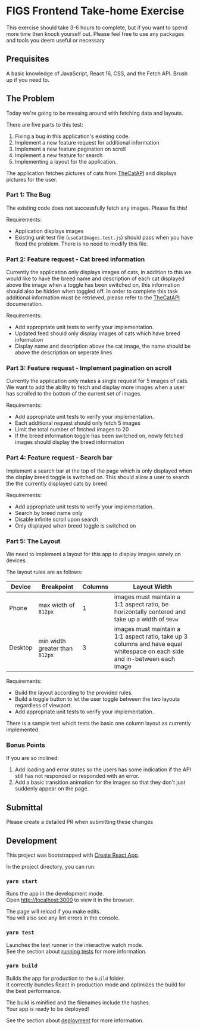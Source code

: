 # FIGS Frontend Take-home Exercise

This exercise should take 3-6 hours to complete, but if you want to spend more time then knock yourself out.  Please feel free to use any packages and tools you deem useful or necessary

## Prequisites

A basic knowledge of JavaScript, React 16, CSS, and the Fetch API. Brush up if you need to.

## The Problem

Today we're going to be messing around with fetching data and layouts.

There are five parts to this test:

1. Fixing a bug in this application's existing code.
2. Implement a new feature request for additional information
3. Implement a new feature pagination on scroll 
4. Implement a new feature for search
5. Implementing a layout for the application.

The application fetches pictures of cats from [TheCatAPI](https://thecatapi.com/) and displays pictures for the user.

### Part 1: The Bug

The existing code does not successfully fetch any images. Please fix this!

Requirements:
  - Application displays images
  - Existing unit test file (`useCatImages.test.js`) should pass when you have fixed the problem. There is no need to modify this file.

### Part 2: Feature request - Cat breed information

Currently the application only displays images of cats, in addition to this we would like to have the breed name and description of each cat displayed above the image when a toggle has been switched on, this information should also be hidden when toggled off.  In order to complete this task additional information must be retrieved, please refer to the [TheCatAPI](https://thecatapi.com/) documenation.

Requirements:
 - Add appropriate unit tests to verify your implementation. 
 - Updated feed should only display images of cats which have breed information
 - Display name and description above the cat image, the name should be above the description on seperate lines

### Part 3: Feature request - Implement pagination on scroll

Currently the application only makes a single request for 5 images of cats.  We want to add the ability to fetch and display more images when a user has scrolled to the bottom of the current set of images.

Requirements:
  - Add appropriate unit tests to verify your implementation.
  - Each additional request should only fetch 5 images
  - Limit the total number of fetched images to 20
  - If the breed information toggle has been switched on, newly fetched images should display the breed information

### Part 4: Feature request - Search bar

Implement a search bar at the top of the page which is only displayed when the display breed toggle is switched on.  This should allow a user to search the the currently displayed cats by breed 

Requirements:
  - Add appropriate unit tests to verify your implementation.
  - Search by breed name only
  - Disable infinite scroll upon search
  - Only displayed when breed toggle is switched on

### Part 5: The Layout

We need to implement a layout for this app to display images sanely on devices.

The layout rules are as follows:

| Device  | Breakpoint                     | Columns | Layout Width                                                                                                         |
| ------- | ------------------------------ | ------- | -------------------------------------------------------------------------------------------------------------------- |
| Phone   | max width of `812px`           | 1       | images must maintain a 1:1 aspect ratio, be horizontally centered and take up a width of `90vw`                             |
| Desktop | min width greater than `812px` | 3       | images must maintain a 1:1 aspect ratio, take up 3 columns and have equal whitespace on each side and in-between each image |

Requirements:
  - Build the layout according to the provided rules.
  - Build a toggle button to let the user toggle between the two layouts regardless of viewport.
  - Add appropriate unit tests to verify your implementation.

There is a sample test which tests the basic one column layout as currently implemented.

### Bonus Points

If you are so inclined:

1. Add loading and error states so the users has some indication if the API still has not responded or responded with an error.
2. Add a basic transition animation for the images so that they don't just suddenly appear on the page.

## Submittal 
Please create a detailed PR when submitting these changes

## Development

This project was bootstrapped with [Create React App](https://github.com/facebook/create-react-app).

In the project directory, you can run:

### `yarn start`

Runs the app in the development mode.<br />
Open [http://localhost:3000](http://localhost:3000) to view it in the browser.

The page will reload if you make edits.<br />
You will also see any lint errors in the console.

### `yarn test`

Launches the test runner in the interactive watch mode.<br />
See the section about [running tests](https://facebook.github.io/create-react-app/docs/running-tests) for more information.

### `yarn build`

Builds the app for production to the `build` folder.<br />
It correctly bundles React in production mode and optimizes the build for the best performance.

The build is minified and the filenames include the hashes.<br />
Your app is ready to be deployed!

See the section about [deployment](https://facebook.github.io/create-react-app/docs/deployment) for more information.
